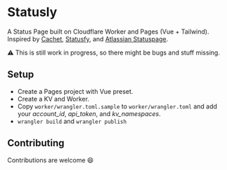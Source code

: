 # Statusly

A Status Page built on Cloudflare Worker and Pages (Vue + Tailwind).  
Inspired by [Cachet](https://cachethq.io/), [Statusfy](https://github.com/juliomrqz/statusfy), and [Atlassian Statuspage](https://www.atlassian.com/software/statuspage).


⚠️ This is still work in progress, so there might be bugs and stuff missing.

## Setup
- Create a Pages project with Vue preset.
- Create a KV and Worker.
- Copy `worker/wrangler.toml.sample` to `worker/wrangler.toml` and add your _account_id_, _api_token_, and _kv_namespaces_.
- `wrangler build` and `wrangler publish`

## Contributing

Contributions are welcome 😄